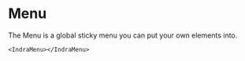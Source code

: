 # Menu
The Menu is a global sticky menu you can put your own elements into.

`<IndraMenu></IndraMenu>`

